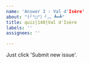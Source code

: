 ```yaml
---
name: 'Answer 3 : Val d'Isère'
about: "(╯°□°）╯︵ ┻━┻"
title: quiz|140|Val d'Isère
labels: ''
assignees: ''

---
```


Just click 'Submit new issue'.
